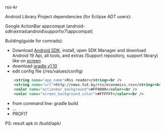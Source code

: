 rss-kr

Android Library Project dependencies (for Eclipse ADT users):

Google ActionBar appcompat (android-sdk\extras\android\support\v7\appcompat\)

Building(guide for comrads):<br />
* Download [Android SDK][sdk_direct_url], install, open SDK Manager and download Android 19 Api, all tools, and extras (Support repository, support library) like on [screen][sdk_manager]<br />
* download [gradle v1.10][gradle_link]<br />
* edit config file (/res/values/config)<br />
``` xml
    <string name="app_name">Rss reader</string><br />
    <string name="url">http://news.tut.by/rss/economics.rss</string><br />
    <color name="actionbar_background">#FF0000</color><br />
    <color name="screen_background_color">#FFFFFF</color><br />
```
* from command line: gradle build<br />
* ...<br />
* PROFIT

PS: result apk in /build/apk/

[sdk_direct_url]: http://dl.google.com/android/installer_r22.6.2-windows.exe
[sdk_manager]: http://c2n.me/i75YZt.png
[gradle_link]:https://services.gradle.org/distributions/gradle-1.10-bin.zip